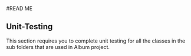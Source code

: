 #READ ME
## Unit-Testing

This section requires you to complete unit testing
for all the classes in the sub folders that are used in Album project.